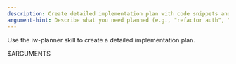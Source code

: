 ```yaml
---
description: Create detailed implementation plan with code snippets and clean separation
argument-hint: Describe what you need planned (e.g., "refactor auth", "add feature X") or provide ticket file path
---
```


Use the iw-planner skill to create a detailed implementation plan.

$ARGUMENTS
